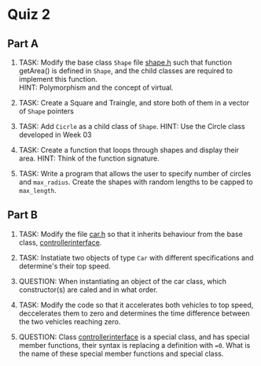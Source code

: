 Quiz 2
======

Part A
------

1) TASK: Modify the base class `Shape` file [shape.h](./a/shape.h) such that function getArea() is defined in `Shape`, and the child classes are required to implement this function.  
HINT: Polymorphism and the concept of virtual.

2) TASK: Create a Square and Traingle, and store both of them in a vector of `Shape` pointers

3) TASK: Add `Cicrle` as a child class of `Shape`.
HINT: Use the Circle class developed in Week 03

4) TASK: Create a function that loops through shapes and display their area.
HINT: Think of the function signature.

5) TASK: Write a program that allows the user to specify number of circles and `max_radius`. Create the shapes with random lengths to be capped to `max_length`.


Part B
------

1) TASK: Modify the file [car.h](./a/car.h) so that it inherits behaviour from the base class, [controllerinterface](./a/controllerinterface.h).

2) TASK: Instatiate two objects of type `Car` with different specifications and determine's their top speed.

3) QUESTION: When instantiating an object of the car class, which constructor(s) are caled and in what order.

4) TASK: Modify the code so that it accelerates both vehicles to top speed, deccelerates them to zero and determines the time difference between the two vehicles reaching zero.

5) QUESTION: Class [controllerinterface](./a/controllerinterface.h) is a special class,  and has special member functions, their syntax is replacing a definition with `=0`. What is the name of these special member functions and special class.


